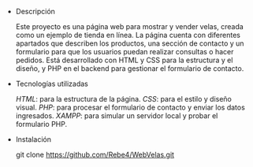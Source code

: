 - Descripción
  
  Este proyecto es una página web para mostrar y vender velas, creada como un ejemplo de tienda en línea. La página cuenta con diferentes apartados que describen los productos, una sección 
  de contacto y un formulario para que los usuarios puedan realizar consultas o hacer pedidos. Está desarrollado con HTML y CSS para la estructura y el diseño, y PHP en el backend para 
  gestionar el formulario de contacto.

- Tecnologías utilizadas

  *HTML*: para la estructura de la página.
  *CSS*: para el estilo y diseño visual.
  *PHP*: para procesar el formulario de contacto y enviar los datos ingresados.
  *XAMPP*: para simular un servidor local y probar el formulario PHP.

- Instalación

  git clone https://github.com/Rebe4/WebVelas.git
